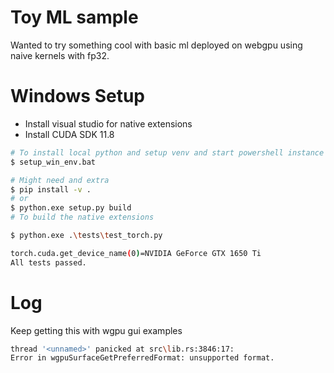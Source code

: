 # Toy ML sample

Wanted to try something cool with basic ml deployed on webgpu using naive kernels with fp32.

# Windows Setup

* Install visual studio for native extensions
* Install CUDA SDK 11.8

```sh
# To install local python and setup venv and start powershell instance
$ setup_win_env.bat

# Might need and extra
$ pip install -v .
# or
$ python.exe setup.py build
# To build the native extensions

$ python.exe .\tests\test_torch.py

torch.cuda.get_device_name(0)=NVIDIA GeForce GTX 1650 Ti
All tests passed.

```

# Log
Keep getting this with wgpu gui examples
```sh
thread '<unnamed>' panicked at src\lib.rs:3846:17:
Error in wgpuSurfaceGetPreferredFormat: unsupported format.
```